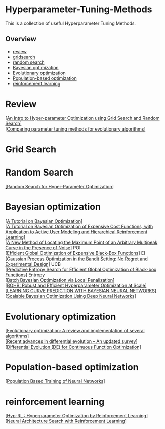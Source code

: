 # Hyperparameter-Tuning-Methods
This is a collection of useful Hyperparameter Tuning Methods.

## Overview
- [review](#review)
- [gridsearch](#gridsearch)
- [random search](#random-search)
- [Bayesian optimization](#bayesian-optimization)
- [Evolutionary optimization](#evolutionary-optimization)
- [Population-based optimization](#Population-based)
- [reinforcement learning](#hpo-by-rl)

# Review
[[An Intro to Hyper-parameter Optimization using Grid Search and Random Search]](https://medium.com/@cjl2fv/an-intro-to-hyper-parameter-optimization-using-grid-search-and-random-search-d73b9834ca0a)  
[[Comparing parameter tuning methods for evolutionary algorithms]](https://www.researchgate.net/publication/224472052_Comparing_Parameter_Tuning_Methods_for_Evolutionary_Algorithms)  

# Grid Search

# Random Search
[[Random Search for Hyper-Parameter Optimization]](http://www.jmlr.org/papers/volume13/bergstra12a/bergstra12a.pdf)  

# Bayesian optimization
[[A Tutorial on Bayesian Optimization]](https://arxiv.org/pdf/1807.02811.pdf)   
[[A Tutorial on Bayesian Optimization of Expensive Cost Functions, with Application to Active User Modeling and Hierarchical Reinforcement Learning]](https://arxiv.org/pdf/1012.2599.pdf)   
[[A New Method of Locating the Maximum Point of an Arbitrary Multipeak Curve in the Presence of Noise]](https://asmedigitalcollection.asme.org/fluidsengineering/article-abstract/86/1/97/392213/A-New-Method-of-Locating-the-Maximum-Point-of-an?redirectedFrom=fulltext) POI  
[[Efficient Global Optimization of Expensive Black-Box Functions]](https://link.springer.com/article/10.1023/A:1008306431147) EI  
[[Gaussian Process Optimization in the Bandit Setting: No Regret and Experimental Design]](http://www-stat.wharton.upenn.edu/~skakade/papers/ml/bandit_GP_icml.pdf) UCB  
[[Predictive Entropy Search for Efficient Global Optimization of Black-box Functions]](http://mlg.eng.cam.ac.uk/hoffmanm/papers/hernandez-lobato:2014.pdf) Entropy  
[[Batch Bayesian Optimization via Local Penalization]](http://proceedings.mlr.press/v51/gonzalez16a.pdf)  
[[BOHB: Robust and Efficient Hyperparameter Optimization at Scale]](http://proceedings.mlr.press/v80/falkner18a/falkner18a.pdf)  
[[LEARNING CURVE PREDICTION WITH BAYESIAN NEURAL NETWORKS]](https://ml.informatik.uni-freiburg.de/papers/17-ICLR-LCNet.pdf)  
[[Scalable Bayesian Optimization Using Deep Neural Networks]](https://arxiv.org/pdf/1502.05700.pdf)  


# Evolutionary optimization
[[Evolutionary optimization: A review and implementation of several algorithms]](https://www.strong.io/blog/evolutionary-optimization)  
[[Recent advances in differential evolution – An updated survey]](https://www.sciencedirect.com/science/article/abs/pii/S2210650216000146)  
[[Differential Evolution (DE) for Continuous Function Optimization]](https://www1.icsi.berkeley.edu/~storn/code.html)  

# Population-based optimization
[[Population Based Training of Neural Networks]](https://arxiv.org/pdf/1711.09846.pdf)  

# reinforcement learning
[[Hyp-RL : Hyperparameter Optimization by Reinforcement Learning]](https://arxiv.org/pdf/1906.11527.pdf)  
[[Neural Architecture Search with Reinforcement Learning]](https://arxiv.org/pdf/1611.01578.pdf)  
